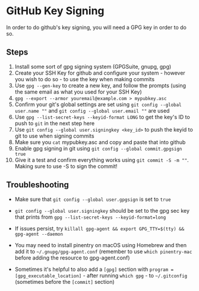 # GitHub Key Signing
In order to do github's key signing, you will need a GPG key in order to do so.

## Steps
1. Install some sort of gpg signing system (GPGSuite, gnupg, gpg)
2. Create your SSH Key for github and configure your system - however you wish to do so - to use the key when making commits
3. Use `gpg --gen-key` to create a new key, and follow the prompts (using the same email as what you used for your SSH Key)
4. `gpg --export --armor youremail@example.com > mypubkey.asc`
5. Confirm your git's global settings are set using `git config --global user.name ""` and `git config --global user.email ""` are used
6. Use `gpg --list-secret-keys --keyid-format LONG` to get the key's ID to push to `git` in the next step here
7. Use `git config --global user.signingkey <key_id>` to push the keyid to git to use when signing commits
8. Make sure you `cat` mypubkey.asc and copy and paste that into github
9. Enable gpg signing in git using `git config --global commit.gpgsign true`
10. Give it a test and confirm everything works using `git commit -S -m ""`. Making sure to use -S to sign the commit!

## Troubleshooting
- Make sure that `git config --global user.gpgsign` is set to `true`

- `git config --global user.signingkey` should be set to the gpg sec key that prints from `gpg --list-secret-keys --keyid-format=long`

- If issues persist, try `killall gpg-agent && export GPG_TTY=$(tty) && gpg-agent --daemon`

- You may need to install pinentry on macOS using Homebrew and then add it to `~/.gnupg/gpg-agent.conf` (remember to use `which pinentry-mac` before adding the resource to gpg-agent.conf)

- Sometimes it's helpful to also add a `[gpg]` section with `program = [gpg_executable_location]` - after running `which gpg` - to `~/.gitconfig` (sometimes before the `[commit]` section)
